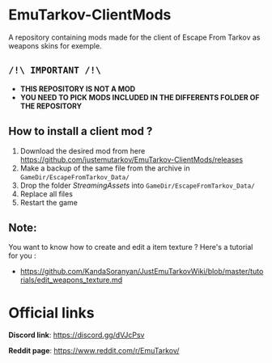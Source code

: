 # EmuTarkov-ClientMods
A repository containing mods made for the client of Escape From Tarkov as weapons skins for exemple.

## **```/!\ IMPORTANT /!\```**
- **THIS REPOSITORY IS NOT A MOD**
- **YOU NEED TO PICK MODS INCLUDED IN THE DIFFERENTS FOLDER OF THE REPOSITORY**

## How to install a client mod ?

1. Download the desired mod from here https://github.com/justemutarkov/EmuTarkov-ClientMods/releases
2. Make a backup of the same file from the archive in `GameDir/EscapeFromTarkov_Data/`
3. Drop the folder *StreamingAssets* into `GameDir/EscapeFromTarkov_Data/`
4. Replace all files
5. Restart the game

## Note:
You want to know how to create and edit a item texture ? Here's a tutorial for you :
- https://github.com/KandaSoranyan/JustEmuTarkovWiki/blob/master/tutorials/edit_weapons_texture.md


# Official links
**Discord link**: https://discord.gg/dVJcPsv

**Reddit page**: https://www.reddit.com/r/EmuTarkov/
